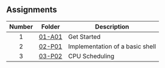 ## Assignments

| Number | Folder                    | Description           |
| :----: | --------------------------| --------------------- |
|   1    | [01-A01](https://github.com/mabubakkarh/5143-OS-Md/tree/main/Assignments/01-A01)                   | Get Started           |
|   2    |[02-P01](https://github.com/mabubakkarh/5143-OS-Md/tree/main/Assignments/02%20P01)                    | Implementation of a basic shell|
|   3    | [03-P02]()                                                                                           | CPU Scheduling |
